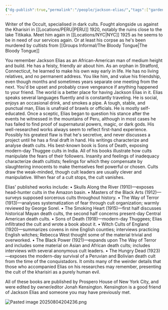 ```yaml
---
{"dg-publish":true,"permalink":"/people/jackson-elias/","tags":["gardenEntry"]}
---
```


Writer of the Occult, specialised in dark cults. Fought alongside us against the Kharisiri in [[Locations/PERU\|PERU]] 1920, notably the ruins close to the lake Titikaka. 
Meet him again in [[Locations/NYC\|NYC]] 1925 as he seems to be in need of our services again. Or at least his corpse as he's been murdered by cultists from [[Groups Informal/The Bloody Tongue\|The Bloody Tongue]]

You remember Jackson Elias as an African-American man of medium height and build. He has a feisty, friendly air about him. As an orphan in Stratford, Connecticut, he learned to make his own way early in life. He has no living relatives, and no permanent address. 
You like him, and value his friendship, even though months and sometimes years separate one meeting from the next. You'd be upset and probably crave vengeance if anything happened to your friend. The world is a better place for having Jackson Elias in it. 
Elias speaks several languages fluently and is constantly traveling. He is social, enjoys an occasional drink, and smokes a pipe. A tough, stable, and punctual man, Elias is unafraid of brawls or officials. He is mostly self-educated. Once a sceptic, Elias began to question his stance after the events he witnessed in the mountains of Peru, although in most cases he has failed to find proof of supernatural powers, magic, or dark gods. His well-researched works always seem to reflect first-hand experience. Possibly his greatest flaw is that he's secretive, and never discusses a project until he has a final draft in hand. His writings characterize and analyse death cults. His best-known book is Sons of Death, exposing modern-day Thuggee cults in India. All of his books illustrate how cults manipulate the fears of their followers. Insanity and feelings of inadequacy characterize death cultists; feelings for which they compensate by slaughtering innocents to make themselves feel powerful or chosen. Cults draw the weak-minded, though cult leaders are usually clever and manipulative. When fear of a cult stops, the cult vanishes. 

Elias' published works include: 
• Skulls Along the River (1910)—exposes head-hunter cults in the Amazon basin. 
• Masters of the Black Arts (1912)—surveys supposed sorcerous cults throughout history. 
• The Way of Terror (1913)—analyses systematization of fear through cult organization; warmly reviewed by George Sorel. 
• The Smoking Heart (1915)—first half discusses historical Mayan death cults, the second half concerns present-day Central American death cults. 
• Sons of Death (1918)—modern-day Thuggees; Elias infiltrated the cult and wrote a book about it. 
• Witch Cults of England (1920)—summarizes covens in nine English counties; interviews practicing English witches; Rebecca West thought some of the material trivial and overworked. 
• The Black Power (1921)—expands upon The Way of Terror and includes some material on Asian and African death cults; includes interviews with several anonymous cult leaders. 
• The Hungry Dead (1923)—exposes the modern-day survival of a Peruvian and Bolivian death cult from the time of the conquistadors. It omits many of the weirder details that those who accompanied Elias on his researches may remember, presenting the cult of the kharisiri as a purely human evil. 

All of these books are published by Prospero House of New York City, and were edited by owner/editor Jonah Kensington. Kensington is a good friend of Jackson Elias and someone you may have previously met. 



![Pasted image 20250804204236.png](/img/user/Pictures/Pasted%20image%2020250804204236.png)